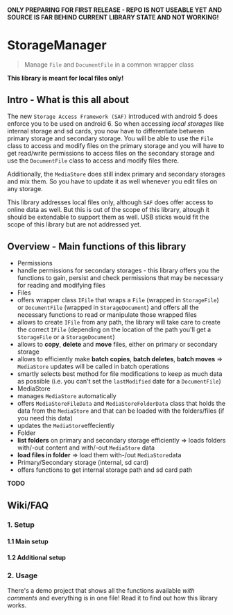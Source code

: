 #### ONLY PREPARING FOR FIRST RELEASE - REPO IS NOT USEABLE YET AND SOURCE IS FAR BEHIND CURRENT LIBRARY STATE AND NOT WORKING!

# StorageManager
> Manage `File` and `DocumentFile` in a common wrapper class

**This library is meant for local files only!** 

## Intro - What is this all about

The new `Storage Access Framework (SAF)` introduced with android 5 does enforce you to be used on android 6. So when accessing *local storages* like internal storage and sd cards, you now have to differentiate between primary storage and secondary storage. You will be able to use the `File` class to access and modify files on the primary storage and you will have to get read/write permissions to access files on the secondary storage and use the `DocumentFile` class to access and modify files there.

Additionally, the `MediaStore` does still index primary and secondary storages and mix them. So you have to update it as well whenever you edit files on any storage.

This library addresses local files only, although `SAF` does offer access to online data as well. But this is out of the scope of this library, altough it should be extendable to support them as well. USB sticks would fit the scope of this library but are not addressed yet.

## Overview - Main functions of this library

* Permissions
 * handle permissions for secondary storages - this library offers you the functions to gain, persist and check permissions that may be necessary for reading and modifying files
* Files
 * offers wrapper class `IFile` that wraps a `File` (wrapped in `StorageFile`) or `DocumentFile` (wrapped in `StorageDocument`) and offers all the necessary functions to read or manipulate those wrapped files
 * allows to create `IFile` from any path, the library will take care to create the correct `IFile` (depending on the location of the path you'll get a `StorageFile` or a `StorageDocument`)
 * allows to **copy**, **delete** and **move**  files, either on primary or secondary storage
 * allows to efficiently make **batch copies**, **batch deletes**, **batch moves** => `MediaStore` updates will be called in batch operations
 * smartly selects best method for file modifications to keep as much data as possible (i.e. you can't set the `lastModified` date for a `DocumentFile`)
* MediaStore
 * manages `MediaStore` automatically
 * offers `MediaStoreFileData` and `MediaStoreFolderData` class that holds the data from the `MediaStore` and that can be loaded with the folders/files (if you need this data)
 * updates the `MediaStore`effeciently
* Folder
 * **list folders** on primary and secondary storage efficiently => loads folders with/-out content and with/-out `MediaStore` data 
 * **load files in folder** => load them with-/out `MediaStore`data
* Primary/Secondary storage (internal, sd card) 
 * offers functions to get internal storage path and sd card path

**TODO**

## Wiki/FAQ

### 1. Setup

#### 1.1 Main setup

#### 1.2 Additional setup

### 2. Usage

There's a demo project that shows all the functions available *with comments* and everything is in one file! Read it to find out how this library works.
